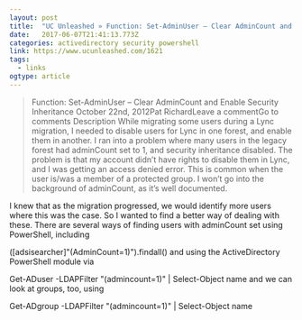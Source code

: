 ```yaml
---
layout: post 
title:  "UC Unleashed » Function: Set-AdminUser – Clear AdminCount and Enable Security Inheritance" 
date:   2017-06-07T21:41:13.773Z 
categories: activedirectory security powershell
link: https://www.ucunleashed.com/1621 
tags:
  - links
ogtype: article 
---
```


> Function: Set-AdminUser – Clear AdminCount and Enable Security Inheritance
October 22nd, 2012Pat RichardLeave a commentGo to comments
Description
While migrating some users during a Lync migration, I needed to disable users for Lync in one forest, and enable them in another. I ran into a problem where many users in the legacy forest had adminCount set to 1, and security inheritance disabled. The problem is that my account didn’t have rights to disable them in Lync, and I was getting an access denied error. This is common when the user is/was a member of a protected group. I won’t go into the background of adminCount, as it’s well documented.

I knew that as the migration progressed, we would identify more users where this was the case. So I wanted to find a better way of dealing with these. There are several ways of finding users with adminCount set using PowerShell, including

([adsisearcher]"(AdminCount=1)").findall()
and using the ActiveDirectory PowerShell module via

Get-ADuser -LDAPFilter "(admincount=1)" | Select-Object name
and we can look at groups, too, using

Get-ADgroup -LDAPFilter "(admincount=1)" | Select-Object name
